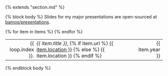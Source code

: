 {% extends "section.md" %}

{% block body %}
Slides for my major presentations are open-sourced at
[bamos/presentations](https://github.com/bamos/presentations).

<table class="table table-hover">
{% for item in items %}
<tr>
  <td align='right' style='padding-right:0;padding-left:0;'>{{ loop.index }}.</td>
  <td style='padding-right:0;'>
     <em>{{ item.title }}</em>,
    {% if item.url %}
        <a href="{{ item.url }}">{{ item.location }}</a>
    {% else %}
        {{ item.location }}
    {% endif %}
  </td>
  <td class='col-md-2' style='text-align:right; padding-left:0;'>{{ item.year }}</td>
</tr>
{% endfor %}
</table>
{% endblock body %}

